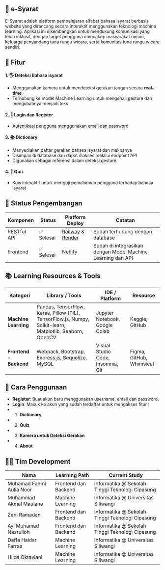 ## 📘 e-Syarat
E-Syarat adalah platform pembelajaran alfabet bahasa isyarat berbasis website yang dirancang secara interaktif menggunakan teknologi machine learning. Aplikasi ini dikembangkan untuk mendukung komunikasi yang lebih inklusif, dengan target pengguna mencakup masyarakat umum, keluarga penyandang tuna rungu wicara, serta komunitas tuna rungu wicara sendiri.

## 📌 Fitur

#### 1. 🖐️ Deteksi Bahasa Isyarat
- Menggunakan kamera untuk mendeteksi gerakan tangan secara **real-time**
- Terhubung ke model Machine Learning untuk mengenali gesture dan mengubahnya menjadi teks

#### 2. 🔐 Login dan Register
- Autentikasi pengguna menggunakan email dan password

#### 3. 📚 Dictionary
- Menyediakan daftar gerakan bahasa isyarat dan maknanya
- Disimpan di database dan dapat diakses melalui endpoint API
- Digunakan sebagai referensi dalam deteksi gesture

#### 4. 🧠 Quiz
- Kuis interaktif untuk menguji pemahaman pengguna terhadap bahasa isyarat

## 🚧 Status Pengembangan

| Komponen     | Status       | Platform Deploy         | Catatan                                               |
|--------------|--------------|--------------------------|--------------------------------------------------------|
| RESTful API  | ✅ Selesai    | [Railway](https://railway.app) & [Render](https://render.com) | Sudah terhubung dengan database           |
| Frontend | ✅ Selesai    | [Netlify](https://netlify.com)            | Sudah di integrasikan dengan Model Machine Learning dan API |


## 📚 Learning Resources & Tools

| Kategori           | Library / Tools                                             | IDE / Platform                     | Resource            |
|--------------------|-------------------------------------------------------------|------------------------------------|----------------------|
| **Machine Learning** | Pandas, TensorFlow, Keras, Pillow (PIL), TensorFlow.js, Numpy, Scikit-learn, Matplotlib, Seaborn, OpenCV | Jupyter Notebook, Google Colab     | Kaggle, GitHub       |
| **Frontend - Backend** | Webpack, Bootstrap, Express.js, Sequelize, MySQL          | Visual Studio Code, Insomnia, Git  | Figma, GitHub, Whimsical |


##  📖  Cara Penggunaan
- **Register**: Buat akun baru menggunakan username, email dan password.
- **Login**: Masuk ke akun yang sudah terdaftar untuk mengakses fitur :
- 1. **Dictionary**
- 2. **Quiz**
- 3. **Kamera untuk Deteksi Gerakan**
- 4. **About**

## 👨‍💻 Tim Development
| Nama                  | Learning Path              | Current Study                           |
|-----------------------|----------------------------|------------------------------------------|
| Muhamad Fahmi Aulia Noor | Frontend dan Backend | Informatika @ Sekolah Tinggi Teknologi Cipasung |
| Muhammad Akmal Maulana   | Machine Learning | Informatika @ Universitas Siliwangi |
| Zeni Ramadan           |  Frontend dan Backend | Informatika @ Sekolah Tinggi Teknologi Cipasung   |
| Ayi Muhamad Nasrulloh           | Frontend dan Backend | Informatika @ Sekolah Tinggi Teknologi Cipasung |
| Daffa Haidar Farras  | Machine Learning   | Informatika @ Universitas Siliwangi |
| Hilda Oktaviani  | Machine Learning   | Informatika @ Universitas Siliwangi |
